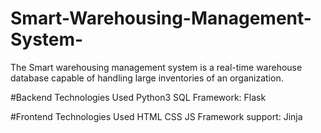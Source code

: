 # Smart-Warehousing-Management-System-
The Smart warehousing management system is a real-time warehouse database capable of handling large inventories of an organization.

#Backend Technologies Used
  Python3
  SQL
  Framework: Flask

#Frontend Technologies Used
  HTML
  CSS
  JS
  Framework support: Jinja
